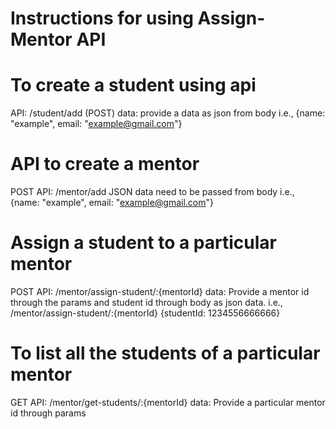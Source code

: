 # Instructions for using Assign-Mentor API

# To create a student using api
API: <domain>/student/add (POST)
data: provide a data as json from body
i.e., {name: "example", email: "example@gmail.com"}

# API to create a mentor
POST API: <domain>/mentor/add
JSON data need to be passed from body
i.e., {name: "example", email: "example@gmail.com"}

# Assign a student to a particular mentor

POST API: <domain>/mentor/assign-student/:{mentorId}
data: Provide a mentor id through the params and student id through body as json data. i.e., 
    <domain>/mentor/assign-student/:{mentorId}
    {studentId: 1234556666666}

# To list all the students of a particular mentor
GET API: <domain>/mentor/get-students/:{mentorId}
data: Provide a particular mentor id through params